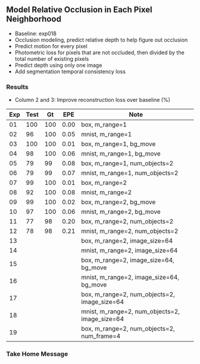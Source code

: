 ## Model Relative Occlusion in Each Pixel Neighborhood

- Baseline: exp018
- Occlusion modeling, predict relative depth to help figure out occlusion
- Predict motion for every pixel
- Photometric loss for pixels that are not occluded, then divided by the total number of existing pixels
- Predict depth using only one image
- Add segmentation temporal consistency loss

### Results

- Column 2 and 3: Improve reconstruction loss over baseline (%) 

| Exp  | Test | Gt   | EPE  | Note |
| ---- | ---- | ---- | ---- | ---- | 
| 01 | 100 | 100 | 0.00 | box, m_range=1 |
| 02 | 96 | 100 | 0.05 | mnist, m_range=1 |
| 03 | 100 | 100 | 0.01 | box, m_range=1, bg_move |
| 04 | 98 | 100 | 0.06 | mnist, m_range=1, bg_move |
| 05 | 79 | 99 | 0.08 | box, m_range=1, num_objects=2 |
| 06 | 79 | 99 | 0.07 | mnist, m_range=1, num_objects=2 |
| 07 | 99 | 100 | 0.01 | box, m_range=2 |
| 08 | 92 | 100 | 0.08 | mnist, m_range=2 |
| 09 | 99 | 100 | 0.02 | box, m_range=2, bg_move |
| 10 | 97 | 100 | 0.06 | mnist, m_range=2, bg_move |
| 11 | 77 | 98 | 0.20 | box, m_range=2, num_objects=2 |
| 12 | 78 | 98 | 0.21 | mnist, m_range=2, num_objects=2 |
| 13 |  |  |  | box, m_range=2, image_size=64 |
| 14 |  |  |  | mnist, m_range=2, image_size=64 |
| 15 |    |  |      | box, m_range=2, image_size=64, bg_move |
| 16 |    |  |      | mnist, m_range=2, image_size=64, bg_move |
| 17 |    |  |      | box, m_range=2, num_objects=2, image_size=64 |
| 18 |    |  |      | mnist, m_range=2, num_objects=2, image_size=64 |
| 19 |    |  |      | box, m_range=2, num_objects=2, num_frame=4 |

### Take Home Message

